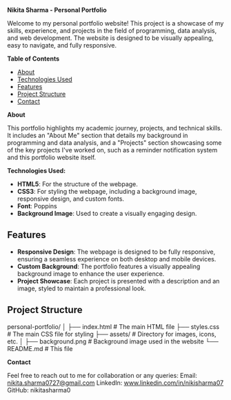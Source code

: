 **Nikita Sharma - Personal Portfolio**

Welcome to my personal portfolio website! This project is a showcase of my skills, experience, and projects in the field of programming, data analysis, and web development. The website is designed to be visually appealing, easy to navigate, and fully responsive.

**Table of Contents**

- [About](#about)
- [Technologies Used](#technologies-used)
- [Features](#features)
- [Project Structure](#project-structure)
- [Contact](#contact)

**About**

This portfolio highlights my academic journey, projects, and technical skills. It includes an "About Me" section that details my background in programming and data analysis, and a "Projects" section showcasing some of the key projects I've worked on, such as a reminder notification system and this portfolio website itself.

**Technologies Used:**

- **HTML5**: For the structure of the webpage.
- **CSS3**: For styling the webpage, including a background image, responsive design, and custom fonts.
- **Font**: Poppins
- **Background Image**: Used to create a visually engaging design.

## Features

- **Responsive Design**: The webpage is designed to be fully responsive, ensuring a seamless experience on both desktop and mobile devices.
- **Custom Background**: The portfolio features a visually appealing background image to enhance the user experience.
- **Project Showcase**: Each project is presented with a description and an image, styled to maintain a professional look.

## Project Structure

personal-portfolio/
│
├── index.html # The main HTML file
├── styles.css # The main CSS file for styling
├── assets/ # Directory for images, icons, etc.
│ ├── background.png # Background image used in the website
└── README.md # This file

**Contact**

Feel free to reach out to me for collaboration or any queries:
Email: nikita.sharma0727@gmail.com
LinkedIn: www.linkedin.com/in/nikisharma07
GitHub: nikitasharma0
